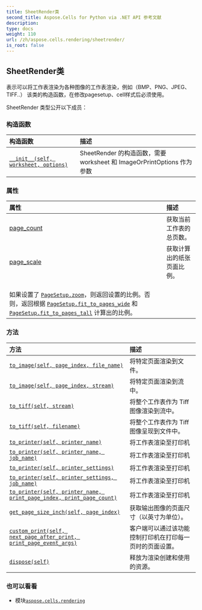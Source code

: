 ```yaml
---
title: SheetRender类
second_title: Aspose.Cells for Python via .NET API 参考文献
description:
type: docs
weight: 110
url: /zh/aspose.cells.rendering/sheetrender/
is_root: false
---
```

## SheetRender类
表示可以将工作表渲染为各种图像的工作表渲染，例如（BMP、PNG、JPEG、TIFF..）
该类的构造函数，在修改pagesetup、cell样式后必须使用。



SheetRender 类型公开以下成员：

### 构造函数
|构造函数|描述|
| :- | :- |
| [`__init__(self, worksheet, options)`](/cells/python-net/zh/aspose.cells.rendering/sheetrender/__init__/#aspose.cells.worksheet-aspose.cells.rendering.imageorprintoptions) | SheetRender 的构造函数，需要 worksheet 和 ImageOrPrintOptions 作为参数|


### 属性
|属性|描述|
| :- | :- |
| [page_count](/cells/python-net/zh/aspose.cells.rendering/sheetrender/page_count) |获取当前工作表的总页数。|
| [page_scale](/cells/python-net/zh/aspose.cells.rendering/sheetrender/page_scale) |获取计算出的纸张页面比例。<br/>如果设置了 [`PageSetup.zoom`](/cells/python-net/zh/aspose.cells/pagesetup#zoom)，则返回设置的比例。否则，返回根据 [`PageSetup.fit_to_pages_wide`](/cells/python-net/zh/aspose.cells/pagesetup#fit_to_pages_wide) 和 [`PageSetup.fit_to_pages_tall`](/cells/python-net/zh/aspose.cells/pagesetup#fit_to_pages_tall) 计算出的比例。|


### 方法
|方法|描述|
| :- | :- |
| [`to_image(self, page_index, file_name)`](/cells/python-net/zh/aspose.cells.rendering/sheetrender/to_image/#int-str) |将特定页面渲染到文件。|
| [`to_image(self, page_index, stream)`](/cells/python-net/zh/aspose.cells.rendering/sheetrender/to_image/#int-io.rawiobase) |将特定页面渲染到流中。|
| [`to_tiff(self, stream)`](/cells/python-net/zh/aspose.cells.rendering/sheetrender/to_tiff/#io.rawiobase) |将整个工作表作为 Tiff 图像渲染到流中。|
| [`to_tiff(self, filename)`](/cells/python-net/zh/aspose.cells.rendering/sheetrender/to_tiff/#str) |将整个工作表作为 Tiff 图像呈现到文件中。|
| [`to_printer(self, printer_name)`](/cells/python-net/zh/aspose.cells.rendering/sheetrender/to_printer/#str) |将工作表渲染至打印机|
| [`to_printer(self, printer_name, job_name)`](/cells/python-net/zh/aspose.cells.rendering/sheetrender/to_printer/#str-str) |将工作表渲染至打印机|
| [`to_printer(self, printer_settings)`](/cells/python-net/zh/aspose.cells.rendering/sheetrender/to_printer/#aspose.pydrawing.printing.printersettings) |将工作表渲染至打印机|
| [`to_printer(self, printer_settings, job_name)`](/cells/python-net/zh/aspose.cells.rendering/sheetrender/to_printer/#aspose.pydrawing.printing.printersettings-str) |将工作表渲染至打印机|
| [`to_printer(self, printer_name, print_page_index, print_page_count)`](/cells/python-net/zh/aspose.cells.rendering/sheetrender/to_printer/#str-int-int) |将工作表渲染至打印机|
| [`get_page_size_inch(self, page_index)`](/cells/python-net/zh/aspose.cells.rendering/sheetrender/get_page_size_inch/#int) |获取输出图像的页面尺寸（以英寸为单位）。|
| [`custom_print(self, next_page_after_print, print_page_event_args)`](/cells/python-net/zh/aspose.cells.rendering/sheetrender/custom_print/#bool-aspose.pydrawing.printing.printpageeventargs) |客户端可以通过该功能控制打印机在打印每一页时的页面设置。|
| [`dispose(self)`](/cells/python-net/zh/aspose.cells.rendering/sheetrender/dispose/#) |释放为渲染创建和使用的资源。|



### 也可以看看
* 模块[`aspose.cells.rendering`](..)
